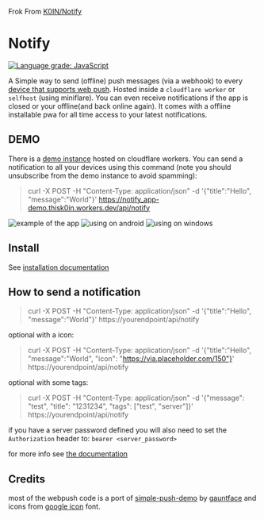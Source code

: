 Frok From [K0IN/Notify](https://github.com/K0IN/Notify)
# Notify

[![Language grade: JavaScript](https://img.shields.io/lgtm/grade/javascript/g/K0IN/Notify.svg?logo=lgtm&logoWidth=18)](https://lgtm.com/projects/g/K0IN/Notify/context:javascript)

A Simple way to send (offline) push messages (via a webhook) to every [device that supports web push](https://caniuse.com/push-api).
Hosted inside a `cloudflare worker` or `selfhost` (using miniflare).
You can even receive notifications if the app is closed or your offline(and back online again).
It comes with a offline installable pwa for all time access to your latest notifications.

## DEMO

There is a [demo instance](https://notify_app-demo.thisk0in.workers.dev/) hosted on cloudflare workers.
You can send a notification to all your devices using this command (note you should unsubscribe from the demo instance to avoid spamming):

> curl -X POST -H "Content-Type: application/json" -d '{"title":"Hello", "message":"World"}' https://notify_app-demo.thisk0in.workers.dev/api/notify

![example of the app](https://i.imgur.com/y32ro73.png)
![using on android](https://i.imgur.com/ArAAAO7.png)
![using on windows](https://i.imgur.com/U5v3GZl.png)

## Install

See [installation documentation](doc/install.md)

## How to send a notification

> curl -X POST -H "Content-Type: application/json" -d '{"title":"Hello", "message":"World"}' https://yourendpoint/api/notify

optional with a icon:

> curl -X POST -H "Content-Type: application/json" -d '{"title":"Hello", "message":"World", "icon": "https://via.placeholder.com/150"}' https://yourendpoint/api/notify

optional with some tags:

> curl -X POST -H "Content-Type: application/json" -d '{"message": "test", "title": "1231234", "tags": ["test", "server"]}' https://yourendpoint/api/notify

if you have a server password defined you will also need to set the `Authorization` header to: `bearer <server_password>`

for more info see [the documentation](doc/api.md)

## Credits

most of the webpush code is a port of [simple-push-demo](https://github.com/gauntface/simple-push-demo) by [gauntface](https://github.com/gauntface) and icons from [google icon](https://fonts.google.com/icons) font.
